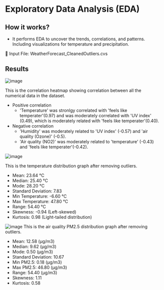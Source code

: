 # Exploratory Data Analysis (EDA)
## How it works?
* It performs EDA to uncover the trends, correlations, and patterns. Including visualizations for temperature and precipitation.

📂 Input File: WeatherForecast_CleanedOutliers.cvs 

## Results

![image](https://github.com/user-attachments/assets/554e7ac9-c762-4881-8193-a84348e389dd)

This is the correlation heatmap showing correlation between all the numerical data in the dataset.
* Positive correlation
  * 'Temperature' was stronlgy correlated with 'feels like temperater'(0.97) and was moderately correlated with 'UV index' (0.49), which is moderately related with 'feels like temperater'(0.40). 
* Negative correlation
  * 'Humidity' was moderately related to 'UV index' (-0.57) and 'air quality (Ozone)' (-0.5).
  * 'Air quality (NO2)' was moderately related to 'temperature' (-0.43) and 'feels like temperater'(-0.42).

![image](https://github.com/user-attachments/assets/24044ca9-9916-4d73-a681-d4e40246cd3a)

This is the temperature distribution graph after removing outliers. 
* Mean: 23.64 °C
* Median: 25.40 °C
* Mode: 28.20 °C
* Standard Deviation: 7.83
* Min Temperature: -6.60 °C 
* Max Temperature: 47.80 °C
* Range: 54.40 °C
* Skewness: -0.94 (Left-skewed)
* Kurtosis: 0.98 (Light-tailed distribution)

![image](https://github.com/user-attachments/assets/5d25c38e-3509-4eea-accf-d89739dde7e3)
This is the air quality PM2.5 distribution graph after removing outliers. 
* Mean: 12.58 (µg/m3)
* Median: 9.62 (µg/m3)
* Mode: 0.50 (µg/m3)
* Standard Deviation: 10.67
* Min PM2.5: 0.18 (µg/m3)
* Max PM2.5: 46.80 (µg/m3)
* Range: 54.40 (µg/m3)
* Skewness: 1.11
* Kurtosis: 0.58

